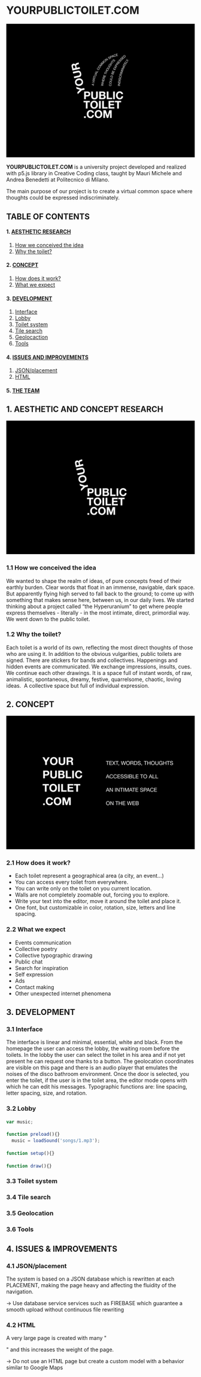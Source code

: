 # YOURPUBLICTOILET.COM
![COVER](Images/COVER.png)

**YOURPUBLICTOILET.COM** is a university project developed and realized with p5.js library in Creative Coding class, taught by Mauri Michele and Andrea Benedetti at Politecnico di Milano.

The main purpose of our project is to create a virtual common space where thoughts could be expressed indiscriminately.

## TABLE OF CONTENTS

#### 1. [AESTHETIC RESEARCH](#1)	                                                              
  1.	[How we conceived the idea](#1.1)
  2.	[Why the toilet?](#1.2)

#### 2. [CONCEPT](#2)
  1. [How does it work?](#2.1)
  2. [What we expect](#2.2)

#### 3. [DEVELOPMENT](#3)
  1. [Interface](#3.1)
  2. [Lobby](#3.2)
  3. [Toilet system](#3.3)
  4. [Tile search](#3.4)
  5. [Geolocaction](#3.5)
  6. [Tools](#3.6)

#### 4. [ISSUES AND IMPROVEMENTS](#4)
  1. [JSON/placement](#4.1)
  2. [HTML](#4.2)

#### 5. [THE TEAM](#5)


## 1. <a name="1">AESTHETIC AND CONCEPT RESEARCH </a>
![CONCEPT](Images/LOGO.png)

### <a name="1.1">1.1 How we conceived the idea </a>

We wanted to shape the realm of ideas, of pure concepts freed of their earthly burden.
Clear words that float in an immense, navigable, dark space.
But apparently flying high served to fall back to the ground; to come up with something that makes sense here, between us, in our daily lives.
We started thinking about a project called “the Hyperuranium” to get where people express themselves - literally - in the most intimate, direct, primordial way.
We went down to the public toilet.


### <a name="1.2">1.2 Why the toilet? </a>

Each toilet is a world of its own, reflecting the most direct thoughts of those who are using it.
In addition to the obvious vulgarities, public toilets are signed. There are stickers for bands and collectives. Happenings and hidden events are communicated. We exchange impressions, insults, cues.
We continue each other drawings.
It is a space full of instant words, of raw, animalistic, spontaneous, dreamy, festive, quarrelsome, chaotic, loving ideas. 
A collective space but full of individual expression.


## <a name="2">2. CONCEPT </a>
![CONCEPT](Images/CONCEPT.png)

### <a name="2.1">2.1 How does it work? </a>

* Each toilet represent a geographical area (a city, an event...)
* You can access every toilet from everywhere.
* You can write only on the toilet on you current location.
* Walls are not completely zoomable out, forcing you to explore.
* Write your text into the editor, move it around the toilet and place it.
* One font, but customizable in color, rotation, size, letters and line spacing.



### <a name="2.2">2.2 What we expect </a>

* Events communication
* Collective poetry
* Collective typographic drawing
* Public chat
* Search for inspiration
* Self expression
* Ads
* Contact making
* Other unexpected internet phenomena




## <a name="3">3. DEVELOPMENT </a>

### <a name="3.1">3.1 Interface </a>

The interface is linear and minimal, essential, white and black. From the homepage the user can access the lobby, the waiting room before the toilets. In the lobby the user can select the toilet in his area and if not yet present he can request one thanks to a button. The geolocation coordinates are visible on this page and there is an audio player that emulates the noises of the disco bathroom environment. Once the door is selected, you enter the toilet, if the user is in the toilet area, the editor mode opens with which he can edit his messages. Typographic functions are: line spacing, letter spacing, size, and rotation.



### <a name="3.2">3.2 Lobby </a>
```p5.js
var music;

function preload(){}
  music = loadSound('songs/1.mp3');

function setup(){}

function draw(){}

```

### <a name="3.3">3.3 Toilet system </a>

### <a name="3.4">3.4 Tile search </a>

### <a name="3.5">3.5 Geolocation </a>

### <a name="3.6">3.6 Tools </a>


## <a name="4">4. ISSUES & IMPROVEMENTS </a>

### <a name="4.1">4.1 JSON/placement </a>
The system is based on a JSON database which is rewritten at each PLACEMENT, making the page heavy and affecting the fluidity of the navigation.

-> Use database service services such as FIREBASE which guarantee a smooth upload without continuous file rewriting


### <a name="4.2">4.2 HTML </a>
A very large page is created with many "<div>" and this increases the weight of the page.

-> Do not use an HTML page but create a custom model with a behavior similar to Google Maps
